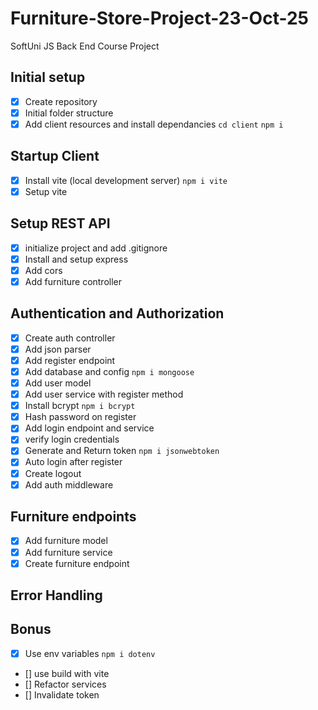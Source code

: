 # Furniture-Store-Project-23-Oct-25

SoftUni JS Back End Course Project

## Initial setup

-  [x] Create repository
-  [x] Initial folder structure
-  [x] Add client resources and install dependancies `cd client` `npm i`

## Startup Client

-  [x] Install vite (local development server) `npm i vite`
-  [x] Setup vite

## Setup REST API

-  [x] initialize project and add .gitignore
-  [x] Install and setup express
-  [x] Add cors
-  [x] Add furniture controller

## Authentication and Authorization

-  [x] Create auth controller
-  [x] Add json parser
-  [x] Add register endpoint
-  [x] Add database and config `npm i mongoose`
-  [x] Add user model
-  [x] Add user service with register method
-  [x] Install bcrypt `npm i bcrypt`
-  [x] Hash password on register
-  [x] Add login endpoint and service
-  [x] verify login credentials
-  [x] Generate and Return token `npm i jsonwebtoken`
-  [x] Auto login after register
-  [x] Create logout
-  [x] Add auth middleware

## Furniture endpoints

-  [x] Add furniture model
-  [x] Add furniture service
-  [x] Create furniture endpoint

## Error Handling

## Bonus

-  [x] Use env variables `npm i dotenv`
-  [] use build with vite
-  [] Refactor services
-  [] Invalidate token
